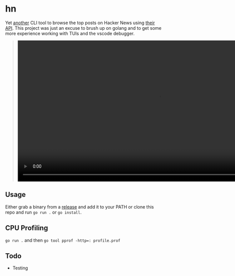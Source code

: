 # hn
Yet [another](https://github.com/donnemartin/haxor-news) CLI tool to browse the top posts on Hacker News using [their API](https://github.com/HackerNews/API). This project was just an excuse to brush up on golang and to get some more experience working with TUIs and the vscode debugger.

> <video src="https://github.com/dominickp/hn/assets/4555880/aab9d893-4ad0-413b-b926-4ef076ed7f0c" width=896>

## Usage

Either grab a binary from a [release](https://github.com/dominickp/hn/releases) and add it to your PATH or clone this repo and run `go run .` or `go install`.

## CPU Profiling
`go run .` and then `go tool pprof -http=: profile.prof`

## Todo
- Testing
